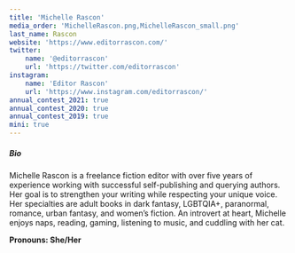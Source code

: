 ```yaml
---
title: 'Michelle Rascon'
media_order: 'MichelleRascon.png,MichelleRascon_small.png'
last_name: Rascon
website: 'https://www.editorrascon.com/'
twitter:
    name: '@editorrascon'
    url: 'https://twitter.com/editorrascon'
instagram:
    name: 'Editor Rascon'
    url: 'https://www.instagram.com/editorrascon/'
annual_contest_2021: true
annual_contest_2020: true
annual_contest_2019: true
mini: true
---
```


##### Bio

Michelle Rascon is a freelance fiction editor with over five years of experience working with successful self-publishing and querying authors. Her goal is to strengthen your writing while respecting your unique voice. Her specialties are adult books in dark fantasy, LGBTQIA+, paranormal, romance, urban fantasy, and women’s fiction. An introvert at heart, Michelle enjoys naps, reading, gaming, listening to music, and cuddling with her cat.

**Pronouns: She/Her**